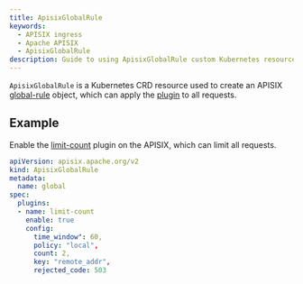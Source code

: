 ```yaml
---
title: ApisixGlobalRule
keywords:
  - APISIX ingress
  - Apache APISIX
  - ApisixGlobalRule
description: Guide to using ApisixGlobalRule custom Kubernetes resource.
---
```


<!--
#
# Licensed to the Apache Software Foundation (ASF) under one or more
# contributor license agreements.  See the NOTICE file distributed with
# this work for additional information regarding copyright ownership.
# The ASF licenses this file to You under the Apache License, Version 2.0
# (the "License"); you may not use this file except in compliance with
# the License.  You may obtain a copy of the License at
#
#     http://www.apache.org/licenses/LICENSE-2.0
#
# Unless required by applicable law or agreed to in writing, software
# distributed under the License is distributed on an "AS IS" BASIS,
# WITHOUT WARRANTIES OR CONDITIONS OF ANY KIND, either express or implied.
# See the License for the specific language governing permissions and
# limitations under the License.
#
-->

`ApisixGlobalRule` is a Kubernetes CRD resource used to create an APISIX [global-rule](https://apisix.apache.org/docs/apisix/terminology/global-rule/) object, which can apply the [plugin](https://apisix.apache.org/docs/apisix/next/terminology/plugin/) to all requests.

## Example

Enable the [limit-count](https://apisix.apache.org/docs/apisix/next/plugins/limit-count/) plugin on the APISIX, which can limit all requests.

```yaml
apiVersion: apisix.apache.org/v2
kind: ApisixGlobalRule
metadata:
  name: global
spec:
  plugins:
  - name: limit-count
    enable: true 
    config:
      time_window": 60,
      policy: "local",
      count: 2,
      key: "remote_addr",
      rejected_code: 503
```
